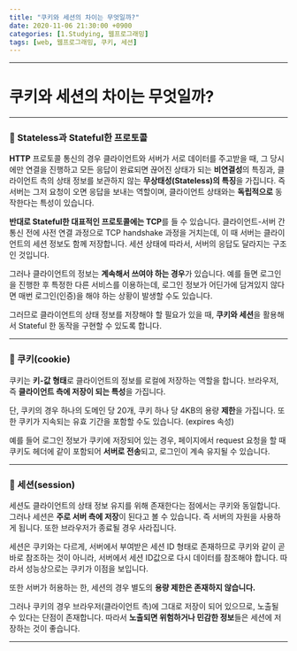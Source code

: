 ```yaml
---
title: "쿠키와 세션의 차이는 무엇일까?"
date: 2020-11-06 21:30:00 +0900
categories: [1.Studying, 웹프로그래밍]
tags: [web, 웹프로그래밍, 쿠키, 세션]
---
```




------

# **쿠키와 세션의 차이는 무엇일까?**


------

### **🎯 Stateless과 Stateful한 프로토콜**

**HTTP** 프로토콜 통신의 경우 클라이언트와 서버가 서로 데이터를 주고받을 때, 그 당시에만 연결을 진행하고 모든 응답이 완료되면 끊어진 상태가 되는 **비연결성**의 특징과, 클라이언트 측의 상태 정보를 보관하지 않는 **무상태성(Stateless)의 특징**을 가집니다. 즉 서버는 그저 요청이 오면 응답을 보내는 역할이며, 클라이언트 상태와는 **독립적으로** 동작한다는 특성이 있습니다.

**반대로 Stateful한 대표적인 프로토콜에는 TCP**를 들 수 있습니다. 클라이언트-서버 간 통신 전에 사전 연결 과정으로 TCP handshake 과정을 거치는데, 이 때 서버는 클라이언트의 세션 정보도 함께 저장합니다. 세션 상태에 따라서, 서버의 응답도 달라지는 구조인 것입니다.

그러나 클라이언트의 정보는 **계속해서 쓰여야 하는 경우**가 있습니다. 예를 들면 로그인을 진행한 후 특정한 다른 서비스를 이용하는데, 로그인 정보가 어딘가에 담겨있지 않다면 매번 로그인(인증)을 해야 하는 상황이 발생할 수도 있습니다.

그러므로 클라이언트의 상태 정보를 저장해야 할 필요가 있을 때, **쿠키와 세션**을 활용해서 Stateful 한 동작을 구현할 수 있도록 합니다.

------



### **📜 쿠키(cookie)**

쿠키는 **키-값 형태**로 클라이언트의 정보를 로컬에 저장하는 역할을 합니다. 브라우저, 즉 **클라이언트 측에 저장이 되는 특성**을 가집니다.

단, 쿠키의 경우 하나의 도메인 당 20개, 쿠키 하나 당 4KB의 용량 **제한**을 가집니다. 또한 쿠키가 지속되는 유효 기간을 포함할 수도 있습니다. (expires 속성)

예를 들어 로그인 정보가 쿠키에 저장되어 있는 경우, 페이지에서 request 요청을 할 때 쿠키도 헤더에 같이 포함되어 **서버로 전송**되고, 로그인이 계속 유지될 수 있습니다.

------



### **📜 세션(session)**

세션도 클라이언트의 상태 정보 유지를 위해 존재한다는 점에서는 쿠키와 동일합니다. 그러나 세션은 **주로 서버 측에 저장**이 된다고 볼 수 있습니다. 즉 서버의 자원을 사용하게 됩니다. 또한 브라우저가 종료될 경우 사라집니다.

세션은 쿠키와는 다르게, 서버에서 부여받은 세션 ID 형태로 존재하므로 쿠키와 같이 곧바로 참조하는 것이 아니라, 서버에서 세션 ID값으로 다시 데이터를 참조해야 합니다. 따라서 성능상으로는 쿠키가 이점을 보입니다.

또한 서버가 허용하는 한, 세션의 경우 별도의 **용량 제한은 존재하지 않습니다.**

그러나 쿠키의 경우 브라우저(클라이언트 측)에 그대로 저장이 되어 있으므로, 노출될 수 있다는 단점이 존재합니다. 따라서 **노출되면 위험하거나 민감한 정보**들은 세션에 저장하는 것이 좋습니다.



------

